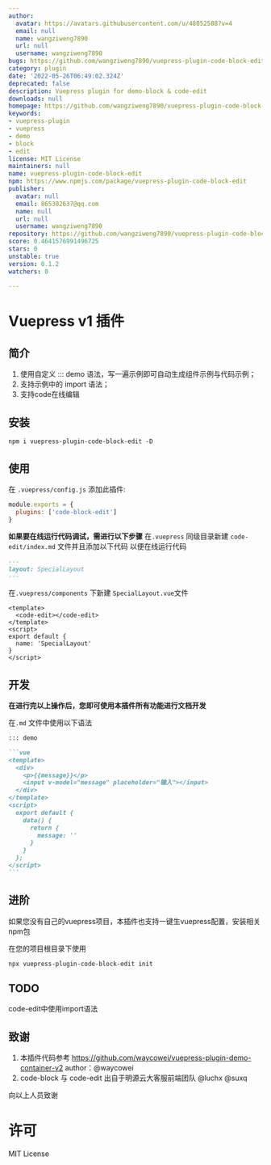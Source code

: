 ```yaml
---
author:
  avatar: https://avatars.githubusercontent.com/u/48052588?v=4
  email: null
  name: wangziweng7890
  url: null
  username: wangziweng7890
bugs: https://github.com/wangziweng7890/vuepress-plugin-code-block-edit/issues
category: plugin
date: '2022-05-26T06:49:02.324Z'
deprecated: false
description: Vuepress plugin for demo-block & code-edit
downloads: null
homepage: https://github.com/wangziweng7890/vuepress-plugin-code-block-edit#readme
keywords:
- vuepress-plugin
- vuepress
- demo
- block
- edit
license: MIT License
maintainers: null
name: vuepress-plugin-code-block-edit
npm: https://www.npmjs.com/package/vuepress-plugin-code-block-edit
publisher:
  avatar: null
  email: 865302637@qq.com
  name: null
  url: null
  username: wangziweng7890
repository: https://github.com/wangziweng7890/vuepress-plugin-code-block-edit
score: 0.4641576991496725
stars: 0
unstable: true
version: 0.1.2
watchers: 0

---
```


# Vuepress v1 插件

## 简介

1. 使用自定义 ::: demo 语法，写一遍示例即可自动生成组件示例与代码示例；
2. 支持示例中的 import 语法；
3. 支持code在线编辑

## 安装

```shell
npm i vuepress-plugin-code-block-edit -D
```

## 使用

在 `.vuepress/config.js`  添加此插件:

```js
module.exports = {
  plugins: ['code-block-edit']
}
```

**如果要在线运行代码调试，需进行以下步骤**
在`.vuepress` 同级目录新建 `code-edit/index.md` 文件并且添加以下代码 以便在线运行代码

```md
---
layout: SpecialLayout
---
```

在`.vuepress/components` 下新建 `SpecialLayout.vue`文件
```vue
<template>
  <code-edit></code-edit>
</template>
<script>
export default {
  name: 'SpecialLayout'
}
</script>
```

## 开发

**在进行完以上操作后，您即可使用本插件所有功能进行文档开发**

在`.md` 文件中使用以下语法

~~~markdown
::: demo

```vue
<template>
  <div>
    <p>{{message}}</p>
    <input v-model="message" placeholder="输入"></input>
  </div>
</template>
<script>
  export default {
    data() {
      return {
        message: ''
      }
    }
  };
</script>
```

~~~

## 进阶

如果您没有自己的vuepress项目，本插件也支持一键生vuepress配置，安装相关npm包

在您的项目根目录下使用

```
npx vuepress-plugin-code-block-edit init
```

## TODO
code-edit中使用import语法

## 致谢

1. 本插件代码参考 https://github.com/waycowei/vuepress-plugin-demo-container-v2 
   author：@waycowei
2. code-block 与 code-edit 出自于明源云大客服前端团队 @luchx @suxq

向以上人员致谢



# 许可

MIT License